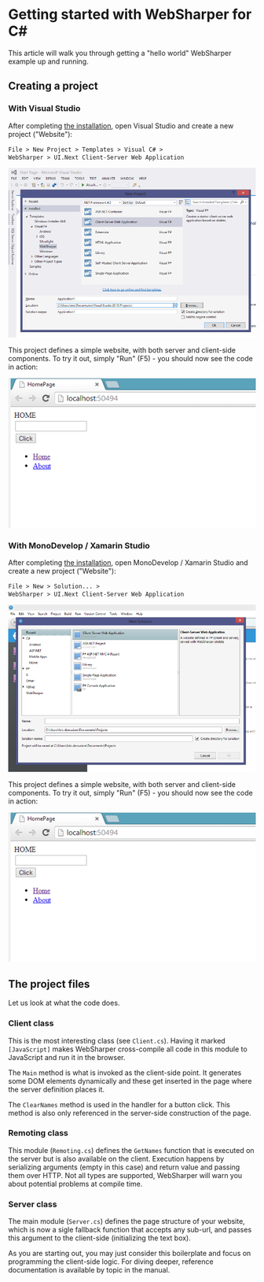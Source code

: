 # Getting started with WebSharper for C# #

This article will walk you through getting a "hello world" WebSharper
example up and running.

## Creating a project

### With Visual Studio

After completing [the installation](Install.md), open Visual Studio and create a new project ("Website"):

    File > New Project > Templates > Visual C# >
    WebSharper > UI.Next Client-Server Web Application

![New Project Screenshot](images/GettingStarted-1.png)

This project defines a simple website, with both server and
client-side components.  To try it out, simply "Run" (F5) - you should
now see the code in action:

![Sample App Screenshot](images/GettingStarted-2.png)

### With MonoDevelop / Xamarin Studio

After completing [the installation](http://websharper.com/docs/install-xs), open MonoDevelop / Xamarin Studio and create a new project ("Website"):

    File > New > Solution... >
    WebSharper > UI.Next Client-Server Web Application

![New Project Screenshot](images/GettingStarted-1.xs.png)

This project defines a simple website, with both server and
client-side components.  To try it out, simply "Run" (F5) - you should
now see the code in action:

![Sample App Screenshot](images/GettingStarted-2.png)

## The project files

Let us look at what the code does.

### Client class

This is the most interesting class (see `Client.cs`). Having it
marked `[JavaScript]` makes WebSharper cross-compile all code in
this module to JavaScript and run it in the browser.

The `Main` method is what is invoked as the client-side point. It
generates some DOM elements dynamically and these get inserted in the
page where the server definition places it.

The `ClearNames` method is used in the handler for a button click.
This method is also only referenced in the server-side construction
of the page.

### Remoting class

This module (`Remoting.cs`) defines the `GetNames` function that is
executed on the server but is also available on the client. Execution
happens by serializing arguments (empty in this case) and return value and passing them
over HTTP.  Not all types are supported, WebSharper will warn you
about potential problems at compile time.

### Server class

The main module (`Server.cs`) defines the page structure of your
website, which is now a sigle fallback function that accepts any sub-url, and passes
this argument to the client-side (initializing the text box).

As you are starting out, you may just consider this boilerplate and
focus on programming the client-side logic. For diving deeper,
reference documentation is available by topic in the manual.
